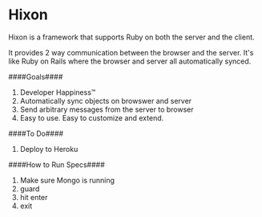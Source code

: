 Hixon
=========

Hixon is a framework that supports Ruby on both the server and the client. 

It provides 2 way communication between the browser and the server. It's like Ruby on Rails where the browser and server all automatically synced.

####Goals####
1. Developer Happiness&trade;
1. Automatically sync objects on browswer and server
1. Send arbitrary messages from the server to browser
1. Easy to use. Easy to customize and extend.

####To Do####
1. Deploy to Heroku


####How to Run Specs####
1. Make sure Mongo is running
1. guard
1. hit enter
2. exit